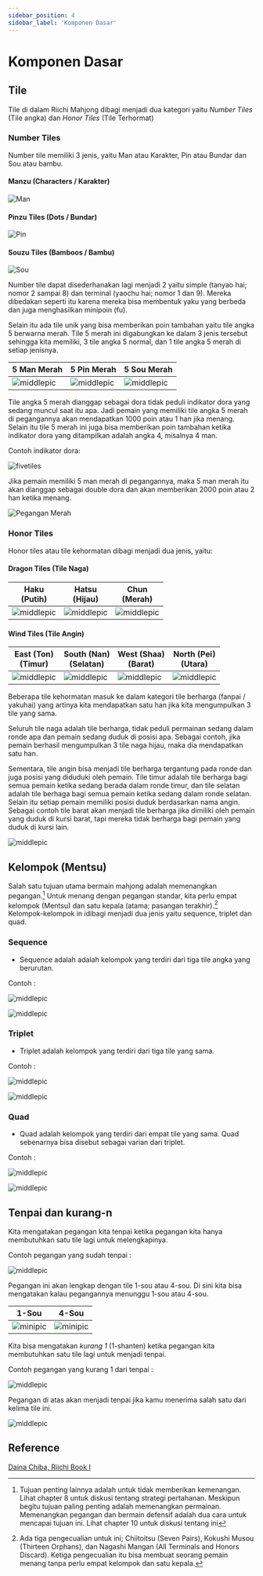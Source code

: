 ```yaml
---
sidebar_position: 4
sidebar_label: 'Komponen Dasar'
---
```



# Komponen Dasar

## Tile 


Tile di dalam Riichi Mahjong dibagi menjadi dua kategori yaitu _Number Tiles_ (Tile angka) dan _Honor Tiles_ (Tile Terhormat)

### Number Tiles

Number tile memiliki 3 jenis, yaitu Man atau Karakter, Pin atau Bundar dan Sou atau bambu.

#### Manzu (Characters / Karakter)

![Man](/img/man.png)

#### Pinzu Tiles (Dots / Bundar)

![Pin](/img/pin.png)

#### Souzu Tiles (Bamboos / Bambu)

![Sou](/img/sou.png)


Number tile dapat disederhanakan lagi menjadi 2 yaitu simple (tanyao hai; nomor 2 sampai 8) dan terminal (yaochu hai; nomor 1 dan 9). Mereka dibedakan seperti itu karena mereka bisa membentuk yaku yang berbeda dan juga menghasilkan minipoin (fu).

Selain itu ada tile unik yang bisa memberikan poin tambahan yaitu tile angka 5 berwarna merah. Tile 5 merah ini digabungkan ke dalam 3 jenis tersebut sehingga kita memiliki, 3 tile angka 5 normal, dan 1 tile angka 5 merah di setiap jenisnya. 

| 5 Man Merah | 5 Pin Merah | 5 Sou Merah |
|------------|------------|------------|
| ![middlepic](/img/5-red-man.png) | ![middlepic](/img/5-red-pin.png) | ![middlepic](/img/5-red-sou.png) | 

Tile angka 5 merah dianggap sebagai dora tidak peduli indikator dora yang sedang muncul saat itu apa. Jadi pemain yang memiliki tile angka 5 merah di pegangannya akan mendapatkan 1000 poin atau 1 han jika menang. Selain itu tile 5 merah ini juga bisa memberikan poin tambahan ketika indikator dora yang ditampilkan adalah angka 4, misalnya 4 man. 

Contoh indikator dora: 

![fivetiles](/img/dora-indicator.png)

Jika pemain memiliki 5 man merah di pegangannya, maka 5 man merah itu akan dianggap sebagai double dora dan akan memberikan 2000 poin atau 2 han ketika menang. 

![Pegangan Merah](/img/red-dora-ex1.png)


### Honor Tiles

Honor tiles atau tile kehormatan dibagi menjadi dua jenis, yaitu:

#### Dragon Tiles (Tile Naga)

| Haku <br /> (Putih) | Hatsu<br /> (Hijau) | Chun<br /> (Merah) | 
|------------|------------|------------|
| ![middlepic](/img/haku.png) | ![middlepic](/img/hatsu.png) | ![middlepic](/img/chun.png) | 


#### Wind Tiles (Tile Angin)

| East (Ton)<br /> (Timur) | South (Nan)<br /> (Selatan)  | West (Shaa)<br /> (Barat) | North (Pei) <br /> (Utara) |
|------------|------------|------------|------------|
| ![middlepic](/img/east.png) | ![middlepic](/img/south.png) | ![middlepic](/img/west.png) | ![middlepic](/img/north.png) |

Beberapa tile kehormatan masuk ke dalam kategori tile berharga (fanpai / yakuhai) yang artinya kita mendapatkan satu han jika kita mengumpulkan 3 tile yang sama. 

Seluruh tile naga adalah tile berharga, tidak peduli permainan sedang dalam ronde apa dan pemain sedang duduk di posisi apa. Sebagai contoh, jika pemain berhasil mengumpulkan 3 tile naga hijau, maka dia mendapatkan satu han.




Sementara, tile angin bisa menjadi tile berharga tergantung pada ronde dan juga posisi yang diduduki oleh pemain. Tile timur adalah tile berharga bagi semua pemain ketika sedang berada dalam ronde timur, dan tile selatan adalah tile berhaga bagi semua pemain ketika sedang dalam ronde selatan. Selain itu setiap pemain memiliki posisi duduk berdasarkan nama angin. Sebagai contoh tile barat akan menjadi tile berharga jika dimiliki oleh pemain yang duduk di kursi barat, tapi mereka tidak berharga bagi pemain yang duduk di kursi lain.

![middlepic](/img/windyaku.png) 

## Kelompok (Mentsu)

Salah satu tujuan utama bermain mahjong adalah memenangkan pegangan.[^1] Untuk menang dengan pegangan standar, kita perlu empat kelompok (Mentsu) dan satu kepala (atama; pasangan terakhir).[^2] Kelompok-kelompok in idibagi menjadi dua jenis yaitu sequence, triplet dan quad. 

### Sequence
- Sequence adalah adalah kelompok yang terdiri dari tiga tile angka yang berurutan. 

Contoh : 


![middlepic](/img/seq2.png)

![middlepic](/img/seq1.png)

### Triplet
- Triplet adalah kelompok yang terdiri dari tiga tile yang sama.

Contoh : 

![middlepic](/img/triplet1.png)

![middlepic](/img/triplet2.png)

### Quad 

- Quad adalah kelompok yang terdiri dari empat tile yang sama. Quad sebenarnya bisa disebut sebagai varian dari triplet. 

Contoh : 

![middlepic](/img/quad1.png)

![middlepic](/img/quad2.png)

[^1]: Tujuan penting lainnya adalah untuk tidak memberikan kemenangan. Lihat chapter 8 untuk diskusi tentang strategi pertahanan. Meskipun begitu tujuan paling penting adalah memenangkan permainan. Memenangkan pegangan dan bermain defensif adalah dua cara untuk mencapai tujuan ini. Lihat chapter 10 untuk diskusi tentang ini
[^2]: Ada tiga pengecualian untuk ini; Chiitoitsu (Seven Pairs), Kokushi Musou (Thirteen Orphans), dan Nagashi Mangan (All Terminals and Honors Discard). Ketiga pengecualian itu bisa membuat seorang pemain menang tanpa perlu empat kelompok dan satu kepala.

## Tenpai dan kurang-n

Kita mengatakan pegangan kita tenpai ketika pegangan kita hanya membutuhkan satu tile lagi untuk melengkapinya.

Contoh pegangan yang sudah tenpai : 

![middlepic](/img/tenpai1.png)

Pegangan ini akan lengkap dengan tile 1-sou atau 4-sou. Di sini kita bisa mengatakan kalau pegangannya menunggu 1-sou atau 4-sou.

| 1-Sou | 4-Sou | 
|-------|-------|
|![minipic](/img/1-sou.png) | ![minipic](/img/4-sou.png)| 

Kita bisa mengatakan *kurang 1* (1-shanten) ketika pegangan kita membutuhkan satu tile lagi untuk menjadi tenpai.

Contoh pegangan yang kurang 1 dari tenpai : 

![middlepic](/img/1-shanten.png)

Pegangan di atas akan menjadi tenpai jika kamu menerima salah satu dari kelima tile ini. 

![middlepic](/img/ukeire.png)

## Reference
[Daina Chiba, Riichi Book I](https://dainachiba.github.io/RiichiBooks/)